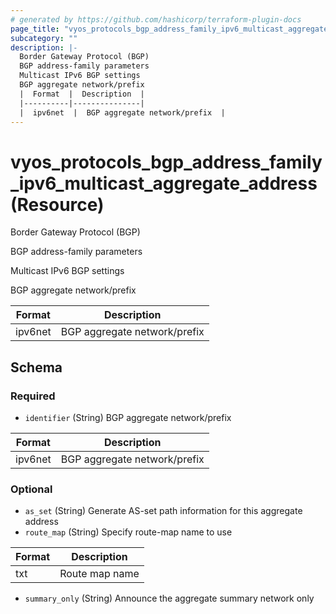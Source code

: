 ```yaml
---
# generated by https://github.com/hashicorp/terraform-plugin-docs
page_title: "vyos_protocols_bgp_address_family_ipv6_multicast_aggregate_address Resource - vyos"
subcategory: ""
description: |-
  Border Gateway Protocol (BGP)
  BGP address-family parameters
  Multicast IPv6 BGP settings
  BGP aggregate network/prefix
  |  Format  |  Description  |
  |----------|---------------|
  |  ipv6net  |  BGP aggregate network/prefix  |
---
```


# vyos_protocols_bgp_address_family_ipv6_multicast_aggregate_address (Resource)

Border Gateway Protocol (BGP)

BGP address-family parameters

Multicast IPv6 BGP settings

BGP aggregate network/prefix

|  Format  |  Description  |
|----------|---------------|
|  ipv6net  |  BGP aggregate network/prefix  |



<!-- schema generated by tfplugindocs -->
## Schema

### Required

- `identifier` (String) BGP aggregate network/prefix

|  Format  |  Description  |
|----------|---------------|
|  ipv6net  |  BGP aggregate network/prefix  |

### Optional

- `as_set` (String) Generate AS-set path information for this aggregate address
- `route_map` (String) Specify route-map name to use

|  Format  |  Description  |
|----------|---------------|
|  txt  |  Route map name  |
- `summary_only` (String) Announce the aggregate summary network only
